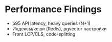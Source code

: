 # Performance Findings

- p95 API latency, heavy queries (N+1)
- Индексы/кеши (Redis), pgvector настройки
- Front LCP/CLS, code-splitting
